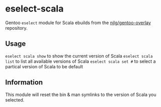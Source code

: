 # eselect-scala

Gentoo `eselect` module for Scala ebuilds from the [njlg/gentoo-overlay](https://github.com/njlg/gentoo-overlay) repository.

## Usage

`eselect scala show` to show the current version of Scala
`eselect scala list` to list all available versions of Scala
`eselect scala set #` to select a partical version of Scala to be default

## Information

This module will reset the bin &amp; man symlinks to the version of Scala you selected.
